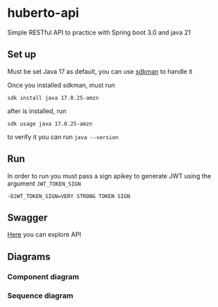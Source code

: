 # huberto-api
Simple RESTful API to practice with Spring boot 3.0 and java 21

## Set up

Must be set Java 17 as default, you can use [sdkman](https://sdkman.io/) to handle it

Once you installed sdkman, must run

`sdk install java 17.0.25-amzn`

after is installed, run

`sdk usage java 17.0.25-amzn`

to verify it you can run `java --version`

## Run

In order to run you must pass a sign apikey to generate JWT using the argument `JWT_TOKEN_SIGN`

`-DJWT_TOKEN_SIGN=VERY STRONG TOKEN SIGN`


## Swagger

[Here](#) you can explore API

## Diagrams

### Component diagram

### Sequence diagram